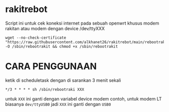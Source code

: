 # rakitrebot

Script ini untuk cek koneksi internet pada sebuah openwrt khusus modem rakitan atau modem dengan device /dev/ttyXXX
```
wget --no-check-certificate "https://raw.githubusercontent.com/alkhanet26/rakitrebot/main/rebootrakit" -O /sbin/rebootrakit && chmod +x /sbin/rebootrakit
```

# CARA PENGGUNAAN

ketik di scheduletask dengan di sarankan 3 menit sekali
```
*/3 * * * * sh /sbin/rebootraki XXX
```
untuk ``XXX`` ini ganti dengan variabel device modem contoh, untuk modem LT biasanya ``dev/ttyUSB0`` jadi ``XXX`` ini ganti dengan ``USB0``

